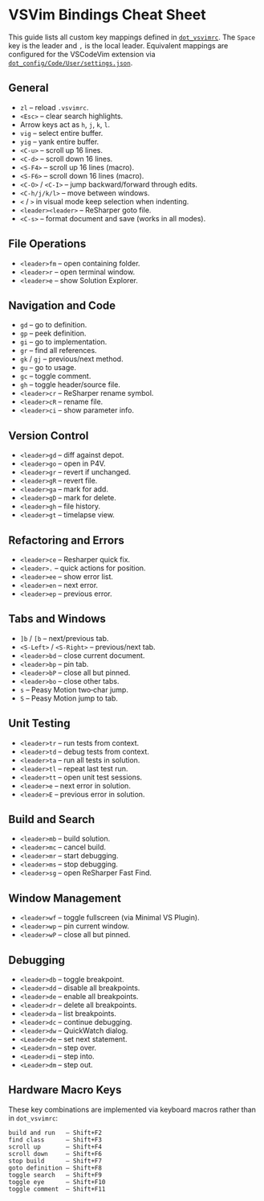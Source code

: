# VSVim Bindings Cheat Sheet

This guide lists all custom key mappings defined in [`dot_vsvimrc`](../dot_vsvimrc).
The `Space` key is the leader and `,` is the local leader.
Equivalent mappings are configured for the VSCodeVim extension via
[`dot_config/Code/User/settings.json`](../dot_config/Code/User/settings.json).

## General
- `zl` – reload `.vsvimrc`.
- `<Esc>` – clear search highlights.
- Arrow keys act as `h`, `j`, `k`, `l`.
- `vig` – select entire buffer.
- `yig` – yank entire buffer.
- `<C-u>` – scroll up 16 lines.
- `<C-d>` – scroll down 16 lines.
- `<S-F4>` – scroll up 16 lines (macro).
- `<S-F6>` – scroll down 16 lines (macro).
- `<C-O>` / `<C-I>` – jump backward/forward through edits.
- `<C-h/j/k/l>` – move between windows.
- `<` / `>` in visual mode keep selection when indenting.
- `<leader><leader>` – ReSharper goto file.
- `<C-s>` – format document and save (works in all modes).

## File Operations
- `<leader>fm` – open containing folder.
- `<leader>r` – open terminal window.
- `<leader>e` – show Solution Explorer.

## Navigation and Code
- `gd` – go to definition.
- `gp` – peek definition.
- `gi` – go to implementation.
- `gr` – find all references.
- `gk` / `gj` – previous/next method.
- `gu` – go to usage.
- `gc` – toggle comment.
- `gh` – toggle header/source file.
- `<leader>cr` – ReSharper rename symbol.
- `<leader>cR` – rename file.
- `<leader>ci` – show parameter info.

## Version Control
- `<leader>gd` – diff against depot.
- `<leader>go` – open in P4V.
- `<leader>gr` – revert if unchanged.
- `<leader>gR` – revert file.
- `<leader>ga` – mark for add.
- `<leader>gD` – mark for delete.
- `<leader>gh` – file history.
- `<leader>gt` – timelapse view.

## Refactoring and Errors
- `<leader>ce` – Resharper quick fix.
- `<leader>.` – quick actions for position.
- `<leader>ee` – show error list.
- `<leader>en` – next error.
- `<leader>ep` – previous error.

## Tabs and Windows
- `]b` / `[b` – next/previous tab.
- `<S-Left>` / `<S-Right>` – previous/next tab.
- `<leader>bd` – close current document.
- `<leader>bp` – pin tab.
- `<leader>bP` – close all but pinned.
- `<leader>bo` – close other tabs.
- `s` – Peasy Motion two‑char jump.
- `S` – Peasy Motion jump to tab.

## Unit Testing
- `<leader>tr` – run tests from context.
- `<leader>td` – debug tests from context.
- `<leader>ta` – run all tests in solution.
- `<leader>tl` – repeat last test run.
- `<leader>tt` – open unit test sessions.
- `<leader>e` – next error in solution.
- `<leader>E` – previous error in solution.

## Build and Search
- `<leader>mb` – build solution.
- `<leader>mc` – cancel build.
- `<leader>mr` – start debugging.
- `<leader>ms` – stop debugging.
- `<leader>sg` – open ReSharper Fast Find.

## Window Management
- `<leader>wf` – toggle fullscreen (via Minimal VS Plugin).
- `<leader>wp` – pin current window.
- `<leader>wP` – close all but pinned.

## Debugging
- `<leader>db` – toggle breakpoint.
- `<leader>dd` – disable all breakpoints.
- `<leader>de` – enable all breakpoints.
- `<leader>dr` – delete all breakpoints.
- `<leader>da` – list breakpoints.
- `<leader>dc` – continue debugging.
- `<leader>dw` – QuickWatch dialog.
- `<Leader>de` – set next statement.
- `<Leader>dn` – step over.
- `<Leader>di` – step into.
- `<Leader>dm` – step out.

## Hardware Macro Keys
These key combinations are implemented via keyboard macros rather than in `dot_vsvimrc`:

```
build and run   – Shift+F2
find class      – Shift+F3
scroll up       – Shift+F4
scroll down     – Shift+F6
stop build      – Shift+F7
goto definition – Shift+F8
toggle search   – Shift+F9
toggle eye      – Shift+F10
toggle comment  – Shift+F11
```
